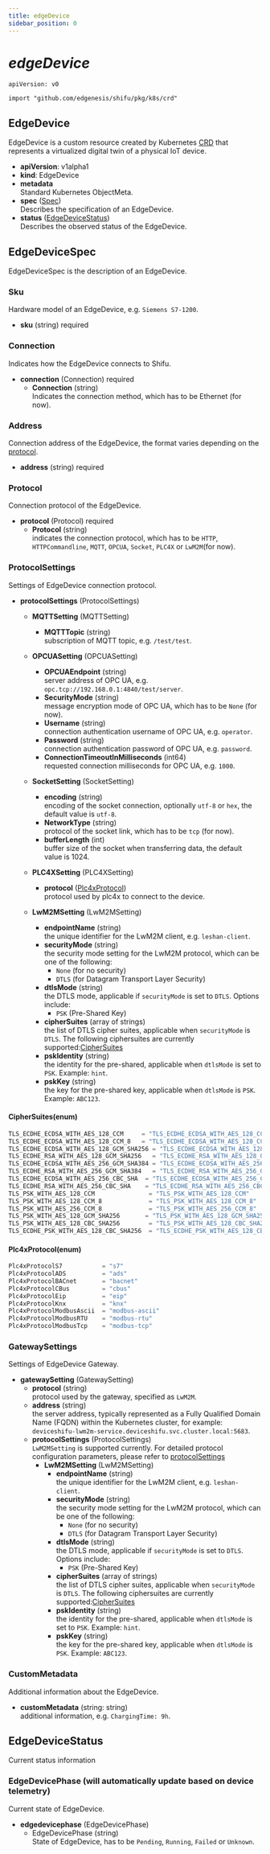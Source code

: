 ```yaml
---
title: edgeDevice
sidebar_position: 0
---
```


# ***edgeDevice***

`apiVersion: v0`

`import "github.com/edgenesis/shifu/pkg/k8s/crd"`

## EdgeDevice

EdgeDevice is a custom resource created by Kubernetes [CRD](https://kubernetes.io/docs/concepts/extend-kubernetes/api-extension/custom-resources/) that represents a virtualized digital twin of a physical IoT device.

- **apiVersion**: v1alpha1
- **kind**: EdgeDevice
- **metadata**<br/>Standard Kubernetes ObjectMeta.
- **spec** ([Spec](#edgedevicespec))<br/>Describes the specification of an EdgeDevice.
- **status** ([EdgeDeviceStatus](#edgedevicestatus))<br/>Describes the observed status of the EdgeDevice.

## EdgeDeviceSpec

EdgeDeviceSpec is the description of an EdgeDevice.

### Sku

Hardware model of an EdgeDevice, e.g. `Siemens S7-1200`.

- **sku** (string) required

### Connection

Indicates how the EdgeDevice connects to Shifu.

- **connection** (Connection) required
  - **Connection** (string)<br/>Indicates the connection method, which has to be Ethernet (for now).

### Address

Connection address of the EdgeDevice, the format varies depending on the [protocol](#protocol).

- **address** (string) required

### Protocol

Connection protocol of the EdgeDevice.

- **protocol** (Protocol) required
  - **Protocol** (string)<br/>indicates the connection protocol, which has to be `HTTP`, `HTTPCommandline`, `MQTT`, `OPCUA`, `Socket`, `PLC4X` or `LwM2M`(for now).

### ProtocolSettings

Settings of EdgeDevice connection protocol.

- **protocolSettings** (ProtocolSettings)
  - **MQTTSetting** (MQTTSetting)
    - **MQTTTopic** (string)<br/>subscription of MQTT topic, e.g. `/test/test`.

  - **OPCUASetting** (OPCUASetting)
    - **OPCUAEndpoint** (string)<br/>server address of OPC UA, e.g. `opc.tcp://192.168.0.1:4840/test/server`.
    - **SecurityMode** (string)<br/>message encryption mode of OPC UA, which has to be `None` (for now).
    - **Username** (string)<br/>connection authentication username of OPC UA, e.g. `operator`.
    - **Password** (string)<br/>connection authentication password of OPC UA, e.g. `password`.
    - **ConnectionTimeoutInMilliseconds** (int64)<br/>requested connection milliseconds for OPC UA, e.g. `1000`.

  - **SocketSetting** (SocketSetting)
    - **encoding** (string)<br/>encoding of the socket connection, optionally `utf-8` or `hex`, the default value is `utf-8`.
    - **NetworkType** (string)<br/>protocol of the socket link, which has to be `tcp` (for now).
    - **bufferLength** (int)<br/>buffer size of the socket when transferring data, the default value is 1024.

  - **PLC4XSetting** (PLC4XSetting)
    - **protocol** ([Plc4xProtocol](#plc4xprotocolenum))<br/>protocol used by plc4x to connect to the device.

  - **LwM2MSetting** (LwM2MSetting)
    - **endpointName** (string)<br/>the unique identifier for the LwM2M client, e.g. `leshan-client`.
    - **securityMode** (string)<br/>the security mode setting for the LwM2M protocol, which can be one of the following:
      - `None` (for no security)
      - `DTLS` (for Datagram Transport Layer Security)
    - **dtlsMode** (string)<br/>the DTLS mode, applicable if `securityMode` is set to `DTLS`. Options include:
      - `PSK` (Pre-Shared Key)
    - **cipherSuites** (array of strings)<br/>the list of DTLS cipher suites, applicable when `securityMode` is `DTLS`. The following ciphersuites are currently supported:[CipherSuites](#ciphersuitesenum)
    - **pskIdentity** (string)<br/>the identity for the pre-shared, applicable when `dtlsMode` is set to `PSK`. Example: `hint`.
    - **pskKey** (string)<br/>the key for the pre-shared key, applicable when `dtlsMode` is `PSK`. Example: `ABC123`.

#### CipherSuites(enum)

```go
TLS_ECDHE_ECDSA_WITH_AES_128_CCM     = "TLS_ECDHE_ECDSA_WITH_AES_128_CCM"
TLS_ECDHE_ECDSA_WITH_AES_128_CCM_8   = "TLS_ECDHE_ECDSA_WITH_AES_128_CCM_8"
TLS_ECDHE_ECDSA_WITH_AES_128_GCM_SHA256 = "TLS_ECDHE_ECDSA_WITH_AES_128_GCM_SHA256"
TLS_ECDHE_RSA_WITH_AES_128_GCM_SHA256   = "TLS_ECDHE_RSA_WITH_AES_128_GCM_SHA256"
TLS_ECDHE_ECDSA_WITH_AES_256_GCM_SHA384 = "TLS_ECDHE_ECDSA_WITH_AES_256_GCM_SHA384"
TLS_ECDHE_RSA_WITH_AES_256_GCM_SHA384   = "TLS_ECDHE_RSA_WITH_AES_256_GCM_SHA384"
TLS_ECDHE_ECDSA_WITH_AES_256_CBC_SHA  = "TLS_ECDHE_ECDSA_WITH_AES_256_CBC_SHA"
TLS_ECDHE_RSA_WITH_AES_256_CBC_SHA    = "TLS_ECDHE_RSA_WITH_AES_256_CBC_SHA"
TLS_PSK_WITH_AES_128_CCM               = "TLS_PSK_WITH_AES_128_CCM"
TLS_PSK_WITH_AES_128_CCM_8             = "TLS_PSK_WITH_AES_128_CCM_8"
TLS_PSK_WITH_AES_256_CCM_8             = "TLS_PSK_WITH_AES_256_CCM_8"
TLS_PSK_WITH_AES_128_GCM_SHA256       = "TLS_PSK_WITH_AES_128_GCM_SHA256"
TLS_PSK_WITH_AES_128_CBC_SHA256        = "TLS_PSK_WITH_AES_128_CBC_SHA256"
TLS_ECDHE_PSK_WITH_AES_128_CBC_SHA256  = "TLS_ECDHE_PSK_WITH_AES_128_CBC_SHA256"
```

#### Plc4xProtocol(enum)

```go
Plc4xProtocolS7           = "s7"
Plc4xProtocolADS          = "ads"
Plc4xProtocolBACnet       = "bacnet"
Plc4xProtocolCBus         = "cbus"
Plc4xProtocolEip          = "eip"
Plc4xProtocolKnx          = "knx"
Plc4xProtocolModbusAscii  = "modbus-ascii"
Plc4xProtocolModbusRTU    = "modbus-rtu"
Plc4xProtocolModbusTcp    = "modbus-tcp"
```

### GatewaySettings

Settings of EdgeDevice Gateway.

- **gatewaySetting** (GatewaySetting)
  - **protocol** (string)<br/>protocol used by the gateway, specified as `LwM2M`.
  - **address** (string)<br/>the server address, typically represented as a Fully Qualified Domain Name (FQDN) within the Kubernetes cluster, for example: `deviceshifu-lwm2m-service.deviceshifu.svc.cluster.local:5683`.
  - **protocolSettings** (ProtocolSettings)<br/>`LwM2MSetting` is supported currently. For detailed protocol configuration parameters, please refer to [protocolSettings](#protocolsettings)
    - **LwM2MSetting** (LwM2MSetting)
      - **endpointName** (string)<br/>the unique identifier for the LwM2M client, e.g. `leshan-client`.
      - **securityMode** (string)<br/>the security mode setting for the LwM2M protocol, which can be one of the following:
        - `None` (for no security)
        - `DTLS` (for Datagram Transport Layer Security)
      - **dtlsMode** (string)<br/>the DTLS mode, applicable if `securityMode` is set to `DTLS`. Options include:
        - `PSK` (Pre-Shared Key)
      - **cipherSuites** (array of strings)<br/>the list of DTLS cipher suites, applicable when `securityMode` is `DTLS`. The following ciphersuites are currently supported:[CipherSuites](#ciphersuitesenum)
      - **pskIdentity** (string)<br/>the identity for the pre-shared, applicable when `dtlsMode` is set to `PSK`. Example: `hint`.
      - **pskKey** (string)<br/>the key for the pre-shared key, applicable when `dtlsMode` is `PSK`. Example: `ABC123`.

### CustomMetadata

Additional information about the EdgeDevice.

- **customMetadata** (string: string)<br/>additional information, e.g. `ChargingTime: 9h`.

## EdgeDeviceStatus

Current status information

### EdgeDevicePhase (will automatically update based on device telemetry)

Current state of EdgeDevice.

- **edgedevicephase** (EdgeDevicePhase)
  - EdgeDevicePhase (string)<br/>State of EdgeDevice, has to be `Pending`, `Running`, `Failed` or `Unknown`.
